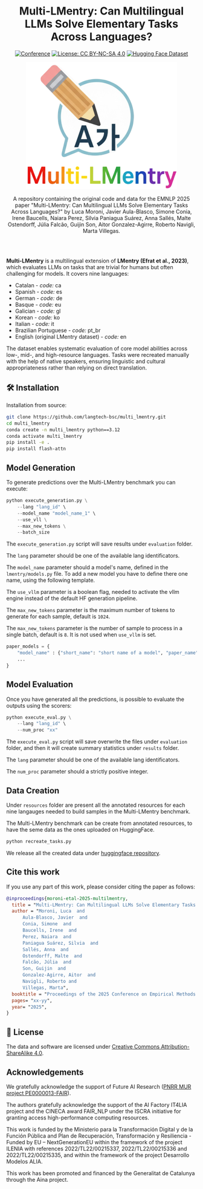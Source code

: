 <div align="center">

# Multi-LMentry: Can Multilingual LLMs Solve Elementary Tasks Across Languages?

[![Conference](https://img.shields.io/badge/EMNLP-2025-4b44ce)](https://2025.emnlp.org/)
[![License: CC BY-NC-SA 4.0](https://img.shields.io/badge/License-CC%20BY--NC--SA%204.0-lightgrey.svg)](https://creativecommons.org/licenses/by-nc-sa/4.0/)
[![Hugging Face Dataset](https://img.shields.io/badge/%F0%9F%A4%97%20Hugging%20Face-Dataset-FCD21D)](https://huggingface.co/datasets/BSC-LT/multi_lmentry)
</div>

<p align="center">
  <img src="https://github.com/Andrew-Wyn/images/blob/master/multi_lmentry/LMentry-LOGO-no_bgrd.png"
       width="400">
</p>

<div align="center"> A repository containing the original code and data for the EMNLP 2025 paper "Multi-LMentry: Can Multilingual LLMs Solve Elementary Tasks Across Languages?" by Luca Moroni, Javier Aula-Blasco, Simone Conia, Irene Baucells, Naiara Perez, Silvia Paniagua Suárez, Anna Sallés, Malte Ostendorff, Júlia Falcão, Guijin Son, Aitor Gonzalez-Agirre, Roberto Navigli, Marta Villegas. </div>

<br><br>

**Multi-LMentry** is a multilingual extension of **LMentry (Efrat et al., 2023)**, which evaluates LLMs on tasks that are trivial for humans but often challenging for models. It covers nine languages:

- Catalan - *code:* ca
- Spanish - *code:* es
- German - *code:* de
- Basque - *code:* eu
- Galician - *code:* gl
- Korean - *code:* ko
- Italian - *code:* it
- Brazilian Portuguese - *code:* pt_br
- English (original LMentry dataset) - *code:* en


The dataset enables systematic evaluation of core model abilities across low-, mid-, and high-resource languages. Tasks were recreated manually with the help of native speakers, ensuring linguistic and cultural appropriateness rather than relying on direct translation.



## 🛠️ Installation

Installation from source:

```bash
git clone https://github.com/langtech-bsc/multi_lmentry.git
cd multi_lmentry
conda create -n multi_lmentry python==3.12
conda activate multi_lmentry
pip install -e .
pip install flash-attn
```

## Model Generation 

To generate predictions over the Multi-LMentry benchmark you can execute:

```python
python execute_generation.py \
    --lang "lang_id" \
    --model_name "model_name_1" \
    --use_vll \
    --max_new_tokens \
    --batch_size
```

The `execute_generation.py` script will save results under `evaluation` folder.

The `lang` parameter should be one of the available lang identificators.

The `model_name` parameter should a model's name, defined in the `lmentry/models.py` file. To add a new model you have to define there one name, using the following template.

The `use_vllm` parameter is a boolean flag, needed to activate the vllm engine instead of the default HF generation pipeline.

The `max_new_tokens` parameter is the maximum number of tokens to generate for each sample, default is `1024`.

The `max_new_tokens` parameter is the number of sample to process in a single batch, default is `8`. It is not used when `use_vllm` is set.

```python
paper_models = {
    "model_name" : {"short_name": "short name of a model", "paper_name": "huggingface name", "predictor_name": "huggingface name"},
    ...
}
```

## Model Evaluation

Once you have generated all the predictions, is possible to evaluate the outputs using the scorers:

```python
python execute_eval.py \
    --lang "lang_id" \
    --num_proc "xx"
```

The `execute_eval.py` script will save overwrite the files under `evaluation` folder, and then it will create summary statistics under `results` folder.

The `lang` parameter should be one of the available lang identificators.

The `num_proc` parameter should a strictly positive integer.

## Data Creation

Under `resources` folder are present all the annotated resources for each nine langauges needed to build samples in the Multi-LMentry benchmark.

The Multi-LMentry benchmark can be create from annotated resources, to have the seme data as the ones uploaded on HuggingFace.

```python
python recreate_tasks.py
```

We release all the created data under <a href="https://huggingface.co/datasets/BSC-LT/multi_lmentry">huggingface repository</a>.

## Cite this work

If you use any part of this work, please consider citing the paper as follows:

```bibtex
@inproceedings{moroni-etal-2025-multilmentry,
  title = "Multi-LMentry: Can Multilingual LLMs Solve Elementary Tasks Across Languages?",
  author = "Moroni, Luca  and
      Aula-Blasco, Javier  and
      Conia, Simone  and
      Baucells, Irene  and
      Perez, Naiara  and
      Paniagua Suárez, Silvia  and
      Sallés, Anna  and
      Ostendorff, Malte  and
      Falcão, Júlia  and
      Son, Guijin  and
      Gonzalez-Agirre, Aitor  and
      Navigli, Roberto and
      Villegas, Marta",
  booktitle = "Proceedings of the 2025 Conference on Empirical Methods in Natural Language Processing",
  pages= "xx-yy",
  year= "2025",
}
```

## 🪪 License

The data and software are licensed under [Creative Commons Attribution-ShareAlike 4.0](https://creativecommons.org/licenses/by-sa/4.0/).

## Acknowledgements
We gratefully acknowledge the support of Future AI Research ([PNRR MUR project PE0000013-FAIR](https://fondazione-fair.it/en/)).

The authors gratefully acknowledge the support of the AI Factory IT4LIA project and the CINECA award FAIR_NLP under the ISCRA initiative for granting access high-performance computing resources.

This work is funded by the Ministerio para la Transformación Digital y de la Función Pública and Plan de Recuperación, Transformación y Resiliencia - Funded by EU – NextGenerationEU within the framework of the project ILENIA with references 2022/TL22/00215337, 2022/TL22/00215336 and 2022/TL22/00215335, and within the framework of the project Desarrollo Modelos ALIA.

This work has been promoted and financed by the Generalitat de Catalunya through the Aina project.

